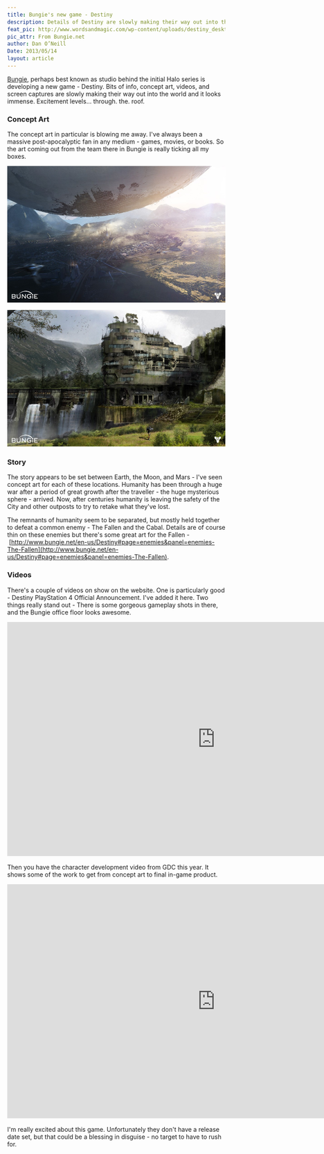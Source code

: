 ```yaml
---
title: Bungie's new game - Destiny
description: Details of Destiny are slowly making their way out into the world and it looks immense.
feat_pic: http://www.wordsandmagic.com/wp-content/uploads/destiny_desktop.jpg
pic_attr: From Bungie.net
author: Dan O’Neill
Date: 2013/05/14
layout: article
---
```


[Bungie](http://www.bungie.net/), perhaps best known as studio behind the initial Halo series is developing a new game - Destiny. Bits of info, concept art, videos, and screen captures are slowly making their way out into the world and it looks immense. Excitement levels... through. the. roof. 

### Concept Art

The concept art in particular is blowing me away. I've always been a massive post-apocalyptic fan in any medium - games, movies, or books. So the art coming out from the team there in Bungie is really ticking all my boxes. 

![The traveler sits low over the City.](wp-content/uploads/travelers_vale_desktop-960x600.jpg)

![The wilderness beyond the walls of the City](wp-content/uploads/ghost_town_desktop-960x600.jpg)

### Story

The story appears to be set between Earth, the Moon, and Mars - I've seen concept art for each of these locations. Humanity has been through a huge war after a period of great growth after the traveller - the huge mysterious sphere - arrived. Now, after centuries humanity is leaving the safety of the City and other outposts to try to retake what they've lost. 

The remnants of humanity seem to be separated, but mostly held together to defeat a common enemy - The Fallen and the Cabal. Details are of course thin on these enemies but there's some great art for the Fallen - [http://www.bungie.net/en-us/Destiny#page=enemies&panel=enemies-The-Fallen](http://www.bungie.net/en-us/Destiny#page=enemies&panel=enemies-The-Fallen). 

### Videos

There's a couple of videos on show on the website. One is particularly good - Destiny PlayStation 4 Official Announcement. I've added it here. Two things really stand out - There is some gorgeous gameplay shots in there, and the Bungie office floor looks awesome.

<iframe src="https://www.youtube.com/embed/6kJkiwDeWqQ" height="540" width="960" allowfullscreen="" frameborder="0"></iframe>

Then you have the character development video from GDC this year. It shows some of the work to get from concept art to final in-game product.

<iframe src="https://www.youtube.com/embed/bOcioqwN2Hc" height="540" width="960" allowfullscreen="" frameborder="0"></iframe>

I'm really excited about this game. Unfortunately they don't have a release date set, but that could be a blessing in disguise - no target to have to rush for.
